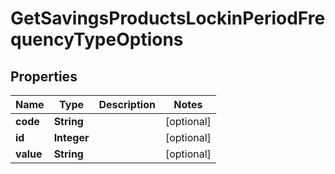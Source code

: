

# GetSavingsProductsLockinPeriodFrequencyTypeOptions


## Properties

| Name | Type | Description | Notes |
|------------ | ------------- | ------------- | -------------|
|**code** | **String** |  |  [optional] |
|**id** | **Integer** |  |  [optional] |
|**value** | **String** |  |  [optional] |



